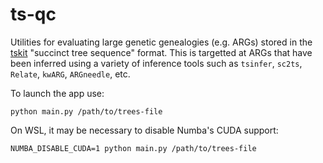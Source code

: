 # ts-qc
Utilities for evaluating large genetic genealogies (e.g. ARGs) stored in the [tskit](https://tskit.dev) "succinct tree sequence" format.
This is targetted at ARGs that have been inferred using a variety of inference tools such as `tsinfer`, `sc2ts`, `Relate`, `kwARG`, `ARGneedle`, etc. 


To launch the app use:

`python main.py /path/to/trees-file`

On WSL, it may be necessary to disable Numba's CUDA support:

`NUMBA_DISABLE_CUDA=1 python main.py /path/to/trees-file`
